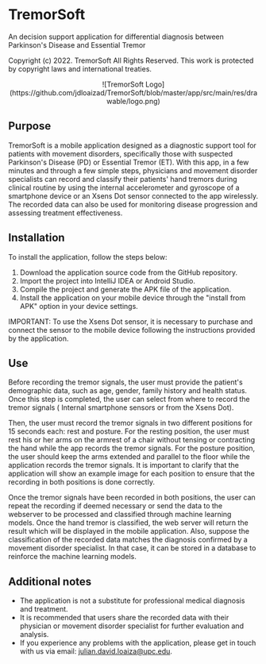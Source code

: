 # TremorSoft
An decision support application for differential diagnosis between Parkinson's Disease and Essential Tremor

Copyright (c) 2022. TremorSoft
All Rights Reserved. This work is protected by copyright laws and international treaties.

<p align="center">
  ![TremorSoft Logo](https://github.com/jdloaizad/TremorSoft/blob/master/app/src/main/res/drawable/logo.png)
</p>

## Purpose

TremorSoft is a mobile application designed as a diagnostic support tool for patients with movement disorders, specifically those with suspected Parkinson's Disease (PD) or Essential Tremor (ET). With this app, in a few minutes and through a few simple steps, physicians and movement disorder specialists can record and classify their patients' hand tremors during clinical routine by using the internal accelerometer and gyroscope of a smartphone device or an Xsens Dot sensor connected to the app wirelessly. The recorded data can also be used for monitoring disease progression and assessing treatment effectiveness.


## Installation

To install the application, follow the steps below:

1. Download the application source code from the GitHub repository.
2. Import the project into IntelliJ IDEA or Android Studio.
3. Compile the project and generate the APK file of the application.
4. Install the application on your mobile device through the "install from APK" option in your device settings.

IMPORTANT: To use the Xsens Dot sensor, it is necessary to purchase and connect the sensor to the mobile device following the instructions provided by the application.

## Use

Before recording the tremor signals, the user must provide the patient's demographic data, such as age, gender, family history and health status. Once this step is completed, the user can select from where to record the tremor signals ( Internal smartphone sensors or from the Xsens Dot).

Then, the user must record the tremor signals in two different positions for 15 seconds each: rest and posture. For the resting position, the user must rest his or her arms on the armrest of a chair without tensing or contracting the hand while the app records the tremor signals. For the posture position, the user should keep the arms extended and parallel to the floor while the application records the tremor signals. It is important to clarify that the application will show an example image for each position to ensure that the recording in both positions is done correctly.

Once the tremor signals have been recorded in both positions, the user can repeat the recording if deemed necessary or send the data to the webserver to be processed and classified through machine learning models. Once the hand tremor is classified, the web server will return the result which will be displayed in the mobile application. Also, suppose the classification of the recorded data matches the diagnosis confirmed by a movement disorder specialist. In that case, it can be stored in a database to reinforce the machine learning models.

## Additional notes
- The application is not a substitute for professional medical diagnosis and treatment.
- It is recommended that users share the recorded data with their physician or movement disorder specialist for further evaluation and analysis.
- If you experience any problems with the application, please get in touch with us via email: julian.david.loaiza@upc.edu.
